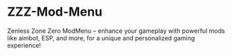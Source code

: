 # ZZZ-Mod-Menu
Zenless Zone Zero ModMenu – enhance your gameplay with powerful mods like aimbot, ESP, and more, for a unique and personalized gaming experience!
